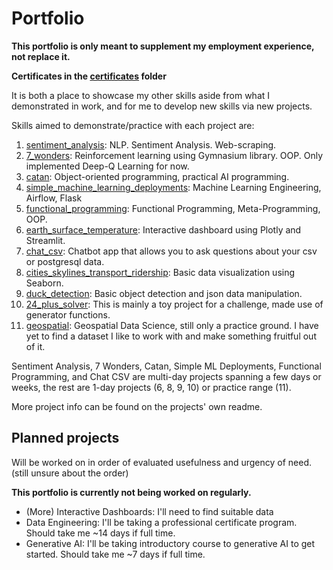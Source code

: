 # Portfolio

**This portfolio is only meant to supplement my employment experience, not replace it.**

**Certificates in the [certificates](certificates) folder**

It is both a place to showcase my other skills aside from what I demonstrated in work, and for me to develop new skills via new projects.

Skills aimed to demonstrate/practice with each project are:

1. [sentiment_analysis](sentiment_analysis): NLP. Sentiment Analysis. Web-scraping.
2. [7_wonders](7_wonders): Reinforcement learning using Gymnasium library. OOP. Only implemented Deep-Q Learning for now.
3. [catan](catan): Object-oriented programming, practical AI programming.
4. [simple_machine_learning_deployments](simple_machine_learning_deployments): Machine Learning Engineering, Airflow, Flask
5. [functional_programming](functional_programming): Functional Programming, Meta-Programming, OOP.
6. [earth_surface_temperature](earth_surface_temperature): Interactive dashboard using Plotly and Streamlit.
7. [chat_csv](chat_csv): Chatbot app that allows you to ask questions about your csv or postgresql data.
8. [cities_skylines_transport_ridership](cities_skylines_transport_ridership): Basic data visualization using Seaborn.
9. [duck_detection](duck_detection): Basic object detection and json data manipulation.
10. [24_plus_solver](24_plus_solver): This is mainly a toy project for a challenge, made use of generator functions.
11. [geospatial](geospatial): Geospatial Data Science, still only a practice ground. I have yet to find a dataset I like to work with and make something fruitful out of it.

Sentiment Analysis, 7 Wonders, Catan, Simple ML Deployments, Functional Programming, and Chat CSV are multi-day projects spanning a few days or weeks, 
the rest are 1-day projects (6, 8, 9, 10) or practice range (11).

More project info can be found on the projects' own readme.

## Planned projects

Will be worked on in order of evaluated usefulness and urgency of need. (still unsure about the order)

**This portfolio is currently not being worked on regularly.**

- (More) Interactive Dashboards: I'll need to find suitable data
- Data Engineering: I'll be taking a professional certificate program. Should take me ~14 days if full time.
- Generative AI: I'll be taking introductory course to generative AI to get started. Should take me ~7 days if full time.
